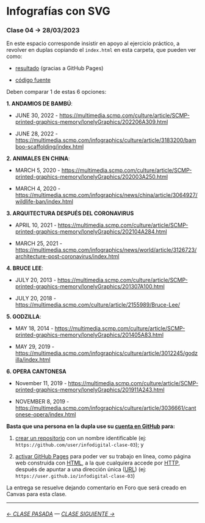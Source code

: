 # Infografías con SVG

### Clase 04 → 28/03/2023

En este espacio corresponde insistir en apoyo al ejercicio práctico, a revolver en duplas copiando el `index.html` en esta carpeta, que pueden ver como:

- [resultado](https://profesorfaco.github.io/dno075-2023-1/clase-04/) (gracias a GitHub Pages)

- [código fuente](https://github.com/profesorfaco/dno075-2023-1/blob/main/clase-04/index.html)

Deben comparar 1 de estas 6 opciones:

**1. ANDAMIOS DE BAMBÚ**: 

- JUNE 30, 2022 - https://multimedia.scmp.com/culture/article/SCMP-printed-graphics-memory/lonelyGraphics/202206A309.html

- JUNE 28, 2022 - https://multimedia.scmp.com/infographics/culture/article/3183200/bamboo-scaffolding/index.html

**2. ANIMALES EN CHINA**:

- MARCH 5, 2020 - https://multimedia.scmp.com/culture/article/SCMP-printed-graphics-memory/lonelyGraphics/202003A250.html

- MARCH 4, 2020 - https://multimedia.scmp.com/infographics/news/china/article/3064927/wildlife-ban/index.html

**3. ARQUITECTURA DESPUÉS DEL CORONAVIRUS**

- APRIL 10, 2021 - https://multimedia.scmp.com/culture/article/SCMP-printed-graphics-memory/lonelyGraphics/202104A284.html

- MARCH 25, 2021 - https://multimedia.scmp.com/infographics/news/world/article/3126723/architecture-post-coronavirus/index.html

**4. BRUCE LEE**: 

- JULY 20, 2013 - https://multimedia.scmp.com/culture/article/SCMP-printed-graphics-memory/lonelyGraphics/201307A100.html

- JULY 20, 2018 - https://multimedia.scmp.com/culture/article/2155989/Bruce-Lee/

**5. GODZILLA**:

- MAY 18, 2014 - https://multimedia.scmp.com/culture/article/SCMP-printed-graphics-memory/lonelyGraphics/201405A83.html

- MAY 29, 2019 - https://multimedia.scmp.com/infographics/culture/article/3012245/godzilla/index.html

**6. OPERA CANTONESA**

- November 11, 2019 - https://multimedia.scmp.com/culture/article/SCMP-printed-graphics-memory/lonelyGraphics/201911A243.html

- NOVEMBER 8, 2019 - https://multimedia.scmp.com/infographics/culture/article/3036661/cantonese-opera/index.html

**Basta que una persona en la dupla use su [cuenta en GitHub](https://github.com/) para:**

1. [crear un repositorio](https://docs.github.com/es/get-started/quickstart/create-a-repo) con un nombre identificable (ej: `https://github.com/user/infodigital-clase-03`); y

2. [activar GitHub Pages](https://docs.github.com/es/pages/getting-started-with-github-pages/configuring-a-publishing-source-for-your-github-pages-site) para poder ver su trabajo en línea, como página web construida con [HTML](https://developer.mozilla.org/es/docs/Learn/HTML/Introduction_to_HTML/Getting_started), a la que cualquiera accede por [HTTP](https://es.wikipedia.org/wiki/Protocolo_de_transferencia_de_hipertexto), después de apuntar a una dirección única ([URL](https://es.wikipedia.org/wiki/Localizador_de_recursos_uniforme)) (ej: `https://user.github.io/infodigital-clase-03`)

La entrega se resuelve dejando comentario en Foro que será creado en Canvas para esta clase.

- - - - - - - 

###### [← CLASE PASADA](https://github.com/profesorfaco/dno075-2023-1/tree/main/clase-03) — [CLASE SIGUIENTE →](https://github.com/profesorfaco/dno075-2023-1/tree/main/clase-05) 
